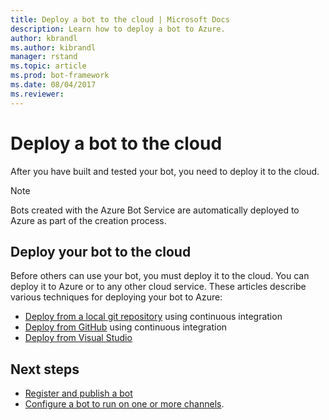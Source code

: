 ```yaml
---
title: Deploy a bot to the cloud | Microsoft Docs
description: Learn how to deploy a bot to Azure.
author: kbrandl
ms.author: kibrandl
manager: rstand
ms.topic: article
ms.prod: bot-framework
ms.date: 08/04/2017
ms.reviewer:
---
```

# Deploy a bot to the cloud

After you have built and tested your bot, you need to deploy it to the cloud.

> [!NOTE]
> Bots created with the Azure Bot Service are automatically deployed to Azure as part of the creation process.

## Deploy your bot to the cloud

Before others can use your bot, you must deploy it to the cloud. You can deploy it to Azure or to any other cloud service. These articles describe various techniques for deploying your bot to Azure: 

- [Deploy from a local git repository](~/deploy-bot-local-git.md) using continuous integration
- [Deploy from GitHub](~/deploy-bot-github.md) using continuous integration
- [Deploy from Visual Studio](~/deploy-bot-visual-studio.md)

## Next steps
* [Register and publish a bot](portal-register-bot.md)
* [Configure a bot to run on one or more channels](~/portal-configure-channels.md).
